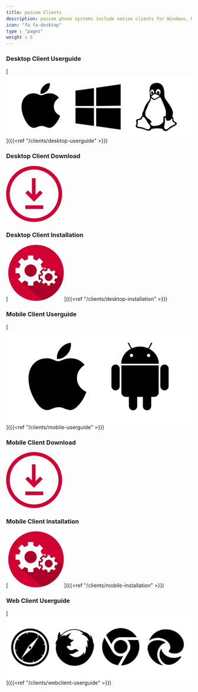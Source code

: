 ```yaml
---
title: pascom Clients
description: pascom phone systems include native clients for Windows, MacOS, Linux, iOS and Android
icon: "fa fa-desktop"
type : "pages"
weight : 5
---
```


### Desktop Client Userguide

[![Desktop Client Userguide](desktop_handbook.png?width=70%)]({{<ref "/clients/desktop-userguide" >}})

### Desktop Client Download

[![Desktop Client Download](Icon_Download.png?width=10%)](https://www.pascom.net/en/downloads/)

### Desktop Client Installation

[![Desktop Client Installation](Icon_Entwickler.png?width=10%)]({{<ref "/clients/desktop-installation" >}})

### Mobile Client Userguide

[![Mobile Client Benutzerhandbuch](mobile_handbook.png?width=50%)]({{<ref "/clients/mobile-userguide" >}})

### Mobile Client Download

[![Mobile Client Download](Icon_Download.png?width=10%)](https://www.pascom.net/en/downloads/)

### Mobile Client Installation

[![Mobile Client Installation](Icon_Entwickler.png?width=10%)]({{<ref "/clients/mobile-installation" >}})

### Web Client Userguide

[![Web Client Userguide](webclient_handbook.png?width=75%)]({{<ref "/clients/webclient-userguide" >}})